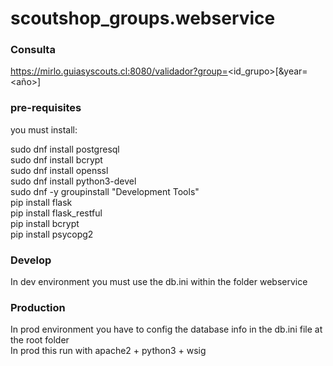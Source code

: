 # scoutshop_groups.webservice

<H3>Consulta</H3>

https://mirlo.guiasyscouts.cl:8080/validador?group=<id_grupo>[&year=<año>]

<H3>pre-requisites</H3>
you must install:

sudo dnf install postgresql<br/>
sudo dnf install bcrypt<br/>
sudo dnf install openssl<br/>
sudo dnf install python3-devel<br/>
sudo dnf -y groupinstall "Development Tools"<br/>
pip install flask<br/>
pip install flask_restful<br/>
pip install bcrypt<br/>
pip install psycopg2<br/>


<H3>Develop</H3>
In dev environment you must use the db.ini within the folder webservice


<H3>Production</H3>
In prod environment you have to config the database info in the db.ini file at the root folder<br/>
In prod this run with apache2 + python3 + wsig
